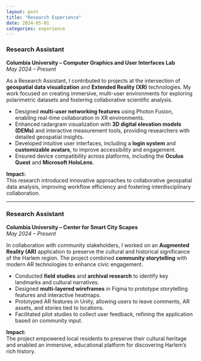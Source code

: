 ```yaml
---
layout: post
title: "Research Experience"
date: 2024-05-01
categories: experience
---
```


### **Research Assistant**  
**Columbia University – Computer Graphics and User Interfaces Lab**  
*May 2024 – Present*

As a Research Assistant, I contributed to projects at the intersection of **geospatial data visualization** and **Extended Reality (XR)** technologies. My work focused on creating immersive, multi-user environments for exploring polarimetric datasets and fostering collaborative scientific analysis.

- Designed **multi-user networking features** using Photon Fusion, enabling real-time collaboration in XR environments.
- Enhanced radargram visualization with **3D digital elevation models (DEMs)** and interactive measurement tools, providing researchers with detailed geospatial insights.
- Developed intuitive user interfaces, including a **login system** and **customizable avatars**, to improve accessibility and engagement.
- Ensured device compatibility across platforms, including the **Oculus Quest** and **Microsoft HoloLens**.

**Impact:**  
This research introduced innovative approaches to collaborative geospatial data analysis, improving workflow efficiency and fostering interdisciplinary collaboration.

---

### **Research Assistant**  
**Columbia University – Center for Smart City Scapes**  
*May 2024 – Present*

In collaboration with community stakeholders, I worked on an **Augmented Reality (AR)** application to preserve the cultural and historical significance of the Harlem region. The project combined **community storytelling** with modern AR technologies to enhance civic engagement.

- Conducted **field studies** and **archival research** to identify key landmarks and cultural narratives.
- Designed **multi-layered wireframes** in Figma to prototype storytelling features and interactive heatmaps.
- Prototyped AR features in Unity, allowing users to leave comments, AR assets, and stories tied to locations.
- Facilitated pilot studies to collect user feedback, refining the application based on community input.

**Impact:**  
The project empowered local residents to preserve their cultural heritage and enabled an immersive, educational platform for discovering Harlem’s rich history.
